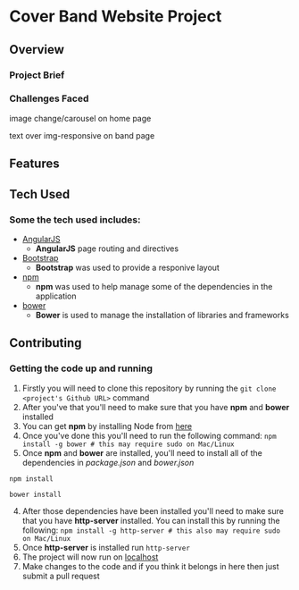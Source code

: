 # Cover Band Website Project

## Overview

### Project Brief

### Challenges Faced

image change/carousel on home page

text over img-responsive on band page
 
## Features
 
## Tech Used

### Some the tech used includes:
- [AngularJS](https://angularjs.org/)
    - **AngularJS** page routing and directives
- [Bootstrap](http://getbootstrap.com/)
    - **Bootstrap** was used to provide a responive layout 
- [npm](https://www.npmjs.com/)
    - **npm** was used to help manage some of the dependencies in the application
- [bower](https://bower.io/)
    - **Bower** is used to manage the installation of libraries and frameworks
 
## Contributing

### Getting the code up and running
1. Firstly you will need to clone this repository by running the ```git clone <project's Github URL>``` command
2. After you've that you'll need to make sure that you have **npm** and **bower** installed
  1. You can get **npm** by installing Node from [here](https://nodejs.org/en/)
  2. Once you've done this you'll need to run the following command:
     `npm install -g bower # this may require sudo on Mac/Linux`
3. Once **npm** and **bower** are installed, you'll need to install all of the dependencies in *package.json* and *bower.json*
  ```
  npm install
 
  bower install
  ```
4. After those dependencies have been installed you'll need to make sure that you have **http-server** installed. You can install this by running the following: ```npm install -g http-server # this also may require sudo on Mac/Linux```
5. Once **http-server** is installed run ```http-server```
6. The project will now run on [localhost](http://127.0.0.1:8080)
7. Make changes to the code and if you think it belongs in here then just submit a pull request